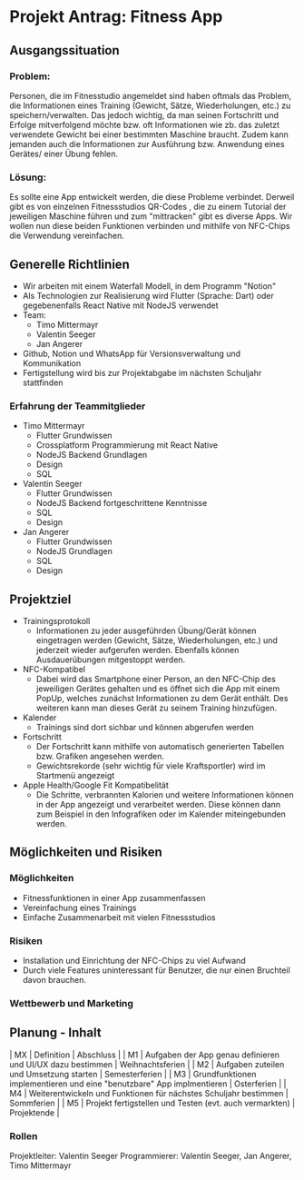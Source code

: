 # Projekt Antrag: Fitness App
## Ausgangssituation
### Problem:
Personen, die im Fitnesstudio angemeldet sind haben oftmals das Problem, die Informationen eines Training (Gewicht, Sätze, Wiederholungen, etc.) zu speichern/verwalten. Das jedoch wichtig, da man seinen Fortschritt und Erfolge mitverfolgend möchte bzw. oft Informationen wie zb. das zuletzt verwendete Gewicht bei einer bestimmten Maschine braucht. Zudem kann jemanden auch die Informationen zur Ausführung bzw. Anwendung eines Gerätes/ einer Übung fehlen.
### Lösung:
Es sollte eine App entwickelt werden, die diese Probleme verbindet. Derweil gibt es von einzelnen Fitnessstudios QR-Codes , die zu einem Tutorial der jeweiligen Maschine führen und zum "mittracken" gibt es diverse Apps. Wir wollen nun diese beiden Funktionen verbinden und mithilfe von NFC-Chips die Verwendung vereinfachen. 
## Generelle Richtlinien
+ Wir arbeiten mit einem Waterfall Modell, in dem Programm "Notion"
+ Als Technologien zur Realisierung wird Flutter (Sprache: Dart) oder gegebenenfalls React Native mit NodeJS verwendet
+ Team:
  + Timo Mittermayr
  + Valentin Seeger
  + Jan Angerer
+ Github, Notion und WhatsApp für Versionsverwaltung und Kommunikation
+ Fertigstellung wird bis zur Projektabgabe im nächsten Schuljahr stattfinden

### Erfahrung der Teammitglieder
+ Timo Mittermayr
  + Flutter Grundwissen
  + Crossplatform Programmierung mit React Native
  + NodeJS Backend Grundlagen
  + Design
  + SQL
+ Valentin Seeger
  + Flutter Grundwissen
  + NodeJS Backend fortgeschrittene Kenntnisse
  + SQL
  + Design
+ Jan Angerer
  + Flutter Grundwissen
  + NodeJS Grundlagen
  + SQL
  + Design
## Projektziel
+ Trainingsprotokoll
  + Informationen zu jeder ausgeführden Übung/Gerät können eingetragen werden (Gewicht, Sätze, Wiederholungen, etc.) und jederzeit wieder aufgerufen werden. Ebenfalls können Ausdauerübungen mitgestoppt werden.
+ NFC-Kompatibel
  + Dabei wird das Smartphone einer Person, an den NFC-Chip des jeweiligen Gerätes gehalten und es öffnet sich die App mit einem PopUp, welches zunächst Informationen zu dem Gerät enthält. Des weiteren kann man dieses Gerät zu seinem Training hinzufügen.
+ Kalender
  + Trainings sind dort sichbar und können abgerufen werden
+ Fortschritt
  + Der Fortschritt kann mithilfe von automatisch generierten Tabellen bzw. Grafiken angesehen werden.
  + Gewichtsrekorde (sehr wichtig für viele Kraftsportler) wird im Startmenü angezeigt
+ Apple Health/Google Fit Kompatibelität
  + Die Schritte, verbrannten Kalorien und weitere Informationen können in der App angezeigt und verarbeitet werden. Diese können dann zum Beispiel in den Infografiken oder im Kalender miteingebunden werden.
## Möglichkeiten und Risiken
### Möglichkeiten
+ Fitnessfunktionen in einer App zusammenfassen
+ Vereinfachung eines Trainings
+ Einfache Zusammenarbeit mit vielen Fitnessstudios
### Risiken
+ Installation und Einrichtung der NFC-Chips zu viel Aufwand
+ Durch viele Features uninteressant für Benutzer, die nur einen Bruchteil davon brauchen.
### Wettbewerb und Marketing

## Planung - Inhalt
| MX | Definition | Abschluss |
| M1 | Aufgaben der App genau definieren und UI/UX dazu bestimmen | Weihnachtsferien |
| M2 | Aufgaben zuteilen und Umsetzung starten | Semesterferien |
| M3 | Grundfunktionen implementieren und eine "benutzbare" App implmentieren | Osterferien |
| M4 | Weiterentwickeln und Funktionen für nächstes Schuljahr bestimmen | Sommferien |
| M5 | Projekt fertigstellen und Testen (evt. auch vermarkten) | Projektende |
### Rollen
Projektleiter: Valentin Seeger
Programmierer: Valentin Seeger, Jan Angerer, Timo Mittermayr

